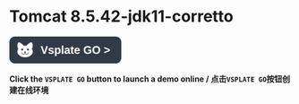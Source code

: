 # Tomcat 8.5.42-jdk11-corretto

<a href="https://www.vsplate.com/?docker-compose=https://github.com/vsplate/dcenvs/tomcat/8.5.42-jdk11-corretto"><img alt="VSPLATE GO" src="https://raw.githubusercontent.com/vsplate/images/master/vsgo_btn.png" width="200px"></a>

**Click the `VSPLATE GO` button to launch a demo online / 点击`VSPLATE GO`按钮创建在线环境**